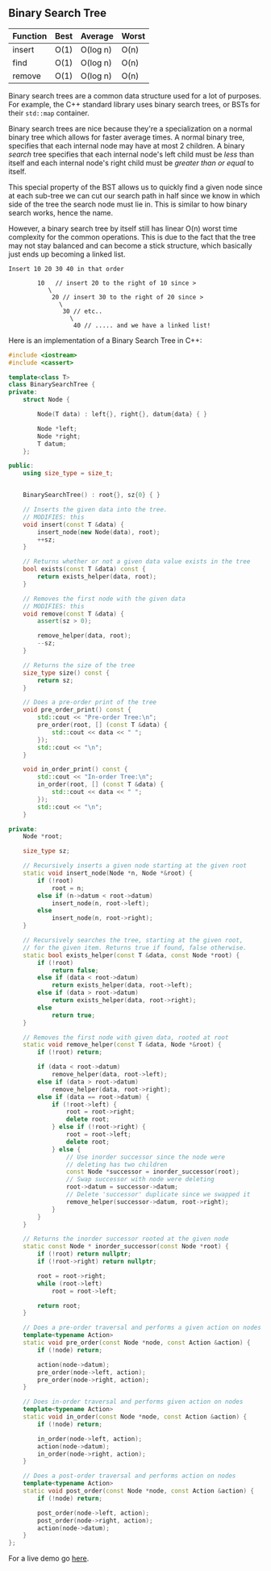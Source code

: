 ## Binary Search Tree

| Function | Best | Average  | Worst |
|----------|------|----------|-------|
| insert   | O(1) | O(log n) | O(n)  |
| find     | O(1) | O(log n) | O(n)  |
| remove   | O(1) | O(log n) | O(n)  |

Binary search trees are a common data structure used for a lot of purposes. For example, the C++ standard library uses binary search trees, or BSTs for their `std::map` container.

Binary search trees are nice because they're a specialization on a normal binary tree which allows for faster average times. A normal binary tree, specifies that each internal node may have at most 2 children. A binary _search_ tree specifies that each internal node's left child must be *less* than itself and each internal node's right child must be *greater than or equal* to itself. 

This special property of the BST allows us to quickly find a given node since at each sub-tree we can cut our search path in half since we know in which side of the tree the search node must lie in. This is similar to how binary search works, hence the name.

However, a binary search tree by itself still has linear O(n) worst time complexity for the common operations. This is due to the fact that the tree may not stay balanced and can become a stick structure, which basically just ends up becoming a linked list.

```
Insert 10 20 30 40 in that order

		10   // insert 20 to the right of 10 since >
		   \ 
		    20 // insert 30 to the right of 20 since >
		      \
		       30 // etc.. 
		         \
		          40 // ..... and we have a linked list!
```

Here is an implementation of a Binary Search Tree in C++:

```cpp
#include <iostream>
#include <cassert>

template<class T>
class BinarySearchTree {
private:
    struct Node {

        Node(T data) : left{}, right{}, datum{data} { }

        Node *left;
        Node *right;
        T datum;
    };

public:
    using size_type = size_t;


    BinarySearchTree() : root{}, sz{0} { }

    // Inserts the given data into the tree.
    // MODIFIES: this
    void insert(const T &data) {
        insert_node(new Node(data), root);
        ++sz;
    }

    // Returns whether or not a given data value exists in the tree
    bool exists(const T &data) const {
        return exists_helper(data, root);
    }

    // Removes the first node with the given data
    // MODIFIES: this
    void remove(const T &data) {
        assert(sz > 0);

        remove_helper(data, root);
        --sz;
    }

    // Returns the size of the tree
    size_type size() const {
        return sz;
    }

    // Does a pre-order print of the tree
    void pre_order_print() const {
    	std::cout << "Pre-order Tree:\n";
    	pre_order(root, [] (const T &data) {
    		std::cout << data << " ";
    	});
    	std::cout << "\n";
    }

    void in_order_print() const {
    	std::cout << "In-order Tree:\n";
    	in_order(root, [] (const T &data) {
    		std::cout << data << " ";
    	});
    	std::cout << "\n";
    }

private:
    Node *root;

    size_type sz;

    // Recursively inserts a given node starting at the given root
    static void insert_node(Node *n, Node *&root) {
        if (!root)
            root = n;
        else if (n->datum < root->datum)
            insert_node(n, root->left);
        else
            insert_node(n, root->right);
    }

    // Recursively searches the tree, starting at the given root,
    // for the given item. Returns true if found, false otherwise.
    static bool exists_helper(const T &data, const Node *root) {
        if (!root)
            return false;
        else if (data < root->datum)
            return exists_helper(data, root->left);
        else if (data > root->datum)
            return exists_helper(data, root->right);
        else
            return true;
    }

    // Removes the first node with given data, rooted at root
    static void remove_helper(const T &data, Node *&root) {
        if (!root) return;

        if (data < root->datum)
            remove_helper(data, root->left);
        else if (data > root->datum)
            remove_helper(data, root->right);
        else if (data == root->datum) {
            if (!root->left) {
                root = root->right;
                delete root;
            } else if (!root->right) {
                root = root->left;
                delete root;
            } else {
                // Use inorder successor since the node were
                // deleting has two children
                const Node *successor = inorder_successor(root);
                // Swap successor with node were deleting
                root->datum = successor->datum;
                // Delete 'successor' duplicate since we swapped it
                remove_helper(successor->datum, root->right);
            }
        }
    }

    // Returns the inorder successor rooted at the given node
    static const Node * inorder_successor(const Node *root) {
        if (!root) return nullptr;
        if (!root->right) return nullptr;

        root = root->right;
        while (root->left)
            root = root->left;

        return root;
    }

    // Does a pre-order traversal and performs a given action on nodes
    template<typename Action>
    static void pre_order(const Node *node, const Action &action) {
    	if (!node) return;

    	action(node->datum);
    	pre_order(node->left, action);
    	pre_order(node->right, action);
    }

    // Does in-order traversal and performs given action on nodes
    template<typename Action>
    static void in_order(const Node *node, const Action &action) {
    	if (!node) return;

    	in_order(node->left, action);
    	action(node->datum);
    	in_order(node->right, action);
    }

    // Does a post-order traversal and performs action on nodes
    template<typename Action>
    static void post_order(const Node *node, const Action &action) {
        if (!node) return;

        post_order(node->left, action);
        post_order(node->right, action);
        action(node->datum);
    }
};

```

For a live demo go [here](https://repl.it/@heyluis/BinarySearchTree).
